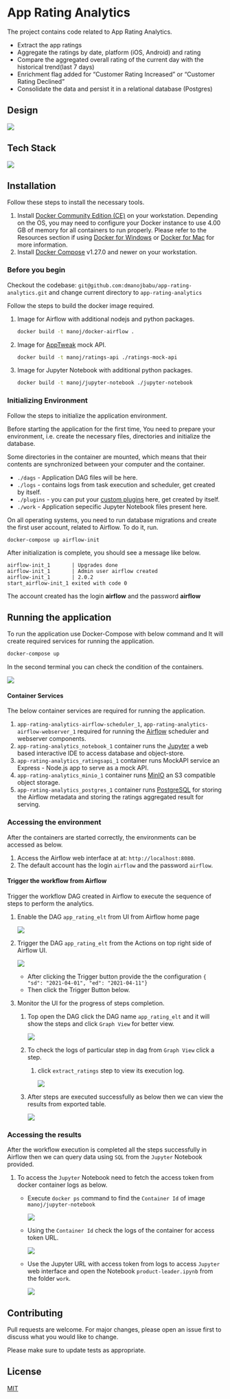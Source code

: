 

# App Rating Analytics

The project contains code related to App Rating Analytics.

* Extract the app ratings
* Aggregate the ratings by date, platform (iOS, Android) and rating
* Compare the aggregated overall rating of the current day with the historical trend(last 7 days)
* Enrichment flag added for “Customer Rating Increased” or “Customer Rating Declined”
* Consolidate the data and persist it in a relational database (Postgres)


## Design

![](https://raw.githubusercontent.com/dmanojbabu/app-rating-analytics/main/img/design.png)

## Tech Stack

![](https://raw.githubusercontent.com/dmanojbabu/app-rating-analytics/main/img/design-tech.png)

## Installation

Follow these steps to install the necessary tools.

1. Install [Docker Community Edition (CE)](https://docs.docker.com/engine/installation/) on your workstation. Depending on the OS, you may need to configure your Docker instance to use 4.00 GB of memory for all containers to run properly. Please refer to the Resources section if using [Docker for Windows](https://docs.docker.com/docker-for-windows/#resources) or [Docker for Mac](https://docs.docker.com/docker-for-mac/#resources) for more information.
2. Install [Docker Compose](https://docs.docker.com/compose/install/) v1.27.0 and newer on your workstation.

### Before you begin

Checkout the codebase: `git@github.com:dmanojbabu/app-rating-analytics.git` and change current directory to `app-rating-analytics`

Follow the steps to build the docker image required.

1. Image for Airflow with additional nodejs and python packages.
	```bash
	docker build -t manoj/docker-airflow .
	```
	
2. Image for [AppTweak](https://www.apptweak.io/documentation/ios/application_ratings) mock API.
	```bash
	docker build -t manoj/ratings-api ./ratings-mock-api
	```
	
3. Image for Jupyter Notebook with additional python packages.
	```bash
	docker build -t manoj/jupyter-notebook ./jupyter-notebook
	```

### Initializing Environment

Follow the steps to initialize the application environment.

Before starting the application for the first time, You need to prepare your environment, i.e. create the necessary files, directories and initialize the database.

Some directories in the container are mounted, which means that their contents are synchronized between your computer and the container.

- `./dags` - Application DAG files will be here.
- `./logs` - contains logs from task execution and scheduler, get created by itself.
- `./plugins` - you can put your [custom plugins](https://airflow.apache.org/docs/apache-airflow/stable/plugins.html) here, get created by itself.
- `./work` - Application sepecific Jupyter Notebook files present here.

On all operating systems, you need to run database migrations and create the first user account, related to Airflow. To do it, run.

```
docker-compose up airflow-init
```

After initialization is complete, you should see a message like below.

```
airflow-init_1       | Upgrades done
airflow-init_1       | Admin user airflow created
airflow-init_1       | 2.0.2
start_airflow-init_1 exited with code 0
```

The account created has the login **airflow** and the password **airflow**

## Running the application


To run the application use Docker-Compose with below command and It will create required services for running the application.

```bash
docker-compose up
```

In the second terminal you can check the condition of the containers.

![](https://raw.githubusercontent.com/dmanojbabu/app-rating-analytics/main/img/containers-init.PNG)

#### Container Services

The below container services are required for running the application.

1. `app-rating-analytics-airflow-scheduler_1`,  `app-rating-analytics-airflow-webserver_1` required for running the [Airflow](https://airflow.apache.org/) scheduler and webserver components.
2. `app-rating-analytics_notebook_1` container runs the [Jupyter](https://jupyter.org/) a web based interactive IDE to access database and object-store.
3. `app-rating-analytics_ratingsapi_1` container runs MockAPI service an Express - Node.js app to serve as a mock API.
4. `app-rating-analytics_minio_1` container runs [MinIO](https://min.io/) an S3 compatible object storage.
5. `app-rating-analytics_postgres_1` container runs [PostgreSQL](https://www.postgresql.org/) for storing the Airflow metadata and storing the ratings aggregated result for serving.

### Accessing the environment

After the containers are started correctly, the environments can be accessed as below.

1. Access the Airflow web interface at at: `http://localhost:8080`. 
2. The default account has the login `airflow` and the password `airflow`. 

#### Trigger the workflow from Airflow

Trigger the workflow DAG created in Airflow to execute the sequence of  steps to perform the analytics.

1. Enable the DAG `app_rating_elt` from UI from Airflow home page

   ![](https://raw.githubusercontent.com/dmanojbabu/app-rating-analytics/main/img/dag-enable.PNG)

2. Trigger the DAG `app_rating_elt` from the Actions on top right side of Airflow UI.   

   ![](https://raw.githubusercontent.com/dmanojbabu/app-rating-analytics/main/img/dag-trigger.PNG)

   - After clicking the Trigger button provide the the configuration  `{ "sd": "2021-04-01", "ed": "2021-04-11"}` 
   - Then click the Trigger Button below.

3. Monitor the UI for the progress of steps completion.

   1. Top open the DAG  click the DAG name `app_rating_elt` and it will show the steps and click  `Graph View` for better view.

      ![](https://raw.githubusercontent.com/dmanojbabu/app-rating-analytics/main/img/dag-graph.PNG)

   2. To check the logs of particular step in dag from `Graph View` click a step.

      1. click `extract_ratings` step to view its execution log.

         ![](https://raw.githubusercontent.com/dmanojbabu/app-rating-analytics/main/img/dag-step-log.PNG)

   3. After steps are executed successfully as below then we can view the results from exported table.

      ![](https://raw.githubusercontent.com/dmanojbabu/app-rating-analytics/main/img/dag-success.PNG)

### Accessing the results

After the workflow execution is completed all the steps successfully in Airflow then we can query data using `SQL` from the `Jupyter` Notebook provided.

1. To access the `Jupyter` Notebook need to fetch the access token from docker container logs as below.

   - Execute `docker ps` command to find the `Container Id` of image `manoj/jupyter-notebook` 

     ![](https://raw.githubusercontent.com/dmanojbabu/app-rating-analytics/main/img/jupyter-container-id.PNG)

   - Using the `Container Id` check the logs of the container for access token URL.

     ![](https://raw.githubusercontent.com/dmanojbabu/app-rating-analytics/main/img/jupyter-token.PNG)

   - Use the Jupyter URL with access token from logs to access `Jupyter` web interface and open the Notebook `product-leader.ipynb` from the folder `work`. 

     ![](https://raw.githubusercontent.com/dmanojbabu/app-rating-analytics/main/img/jupyter-results.PNG)

## Contributing
Pull requests are welcome. For major changes, please open an issue first to discuss what you would like to change.

Please make sure to update tests as appropriate.

## License
[MIT](https://choosealicense.com/licenses/mit/)